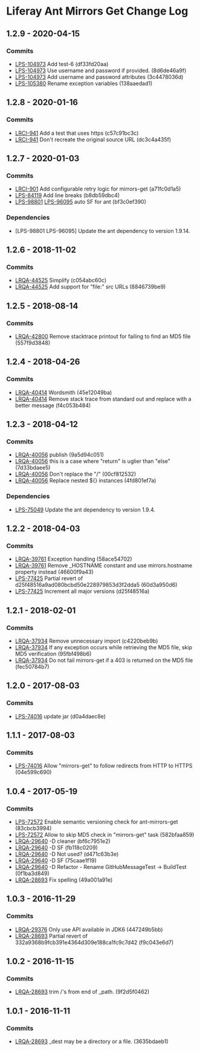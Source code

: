 # Liferay Ant Mirrors Get Change Log

## 1.2.9 - 2020-04-15

### Commits
- [LPS-104973] Add test-6 (df33fd20aa)
- [LPS-104973] Use username and password if provided. (8d6de46a9f)
- [LPS-104973] Add username and password attributes (3c4478036d)
- [LPS-105380] Rename exception variables (138aaedad1)

## 1.2.8 - 2020-01-16

### Commits
- [LRCI-941] Add a test that uses https (c57c91bc3c)
- [LRCI-941] Don't recreate the original source URL (dc3c4a435f)

## 1.2.7 - 2020-01-03

### Commits
- [LRCI-901] Add configurable retry logic for mirrors-get (a71fc0d1a5)
- [LPS-84119] Add line breaks (b8db59dbc4)
- [LPS-98801] [LPS-96095] auto SF for ant (bf3c0ef390)

### Dependencies
- [LPS-98801 LPS-96095] Update the ant dependency to version 1.9.14.

## 1.2.6 - 2018-11-02

### Commits
- [LRQA-44525] Simplify (c054abc60c)
- [LRQA-44525] Add support for "file:" src URLs (8846739be9)

## 1.2.5 - 2018-08-14

### Commits
- [LRQA-42800] Remove stacktrace printout for failing to find an MD5 file
(557f9d3848)

## 1.2.4 - 2018-04-26

### Commits
- [LRQA-40414] Wordsmith (45e12049ba)
- [LRQA-40414] Remove stack trace from standard out and replace with a better
message (f4c053b484)

## 1.2.3 - 2018-04-12

### Commits
- [LRQA-40056] publish (9a5d94c051)
- [LRQA-40056] this is a case where "return" is uglier than "else" (7d33bdaee5)
- [LRQA-40056] Don't replace the "/" (00cf812532)
- [LRQA-40056] Replace nested ${<property>} instances (4fd801ef7a)

### Dependencies
- [LPS-75049] Update the ant dependency to version 1.9.4.

## 1.2.2 - 2018-04-03

### Commits
- [LRQA-39761] Exception handling (58ace54702)
- [LRQA-39761] Remove _HOSTNAME constant and use mirrors.hostname property
instead (46600f9a43)
- [LPS-77425] Partial revert of d25f48516a9ad080bcbd50e228979853d3f2dda5
(60d3a950d6)
- [LPS-77425] Increment all major versions (d25f48516a)

## 1.2.1 - 2018-02-01

### Commits
- [LRQA-37934] Remove unnecessary import (c4220beb9b)
- [LRQA-37934] If any exception occurs while retrieving the MD5 file, skip MD5
verification (95fbf498b6)
- [LRQA-37934] Do not fail mirrors-get if a 403 is returned on the MD5 file
(fec50784b7)

## 1.2.0 - 2017-08-03

### Commits
- [LPS-74016] update jar (d0a4daec8e)

## 1.1.1 - 2017-08-03

### Commits
- [LPS-74016] Allow "mirrors-get" to follow redirects from HTTP to HTTPS
(04e599c690)

## 1.0.4 - 2017-05-19

### Commits
- [LPS-72572] Enable semantic versioning check for ant-mirrors-get (83cbcb3994)
- [LPS-72572] Allow to skip MD5 check in "mirrors-get" task (582bfaa859)
- [LRQA-29640] -D cleaner (bf6c7951e2)
- [LRQA-29640] -D SF (fb118c0209)
- [LRQA-29640] -D Not used? (d471c63b3e)
- [LRQA-29640] -D SF (75caae1f19)
- [LRQA-29640] -D Refactor - Rename GitHubMessageTest -> BuildTest (0f1ba3d849)
- [LRQA-28693] Fix spelling (49a001a91e)

## 1.0.3 - 2016-11-29

### Commits
- [LRQA-29376] Only use API available in JDK6 (447249b5bb)
- [LRQA-28693] Partial revert of 332a9368b9fcb391e4364d309e188ca1fc9c7d42
(f9c043e6d7)

## 1.0.2 - 2016-11-15

### Commits
- [LRQA-28693] trim /'s from end of _path. (9f2d5f0462)

## 1.0.1 - 2016-11-11

### Commits
- [LRQA-28693] _dest may be a directory or a file. (3635bdaeb1)

[LPS-72572]: https://issues.liferay.com/browse/LPS-72572
[LPS-74016]: https://issues.liferay.com/browse/LPS-74016
[LPS-75049]: https://issues.liferay.com/browse/LPS-75049
[LPS-77425]: https://issues.liferay.com/browse/LPS-77425
[LPS-84119]: https://issues.liferay.com/browse/LPS-84119
[LPS-96095]: https://issues.liferay.com/browse/LPS-96095
[LPS-98801]: https://issues.liferay.com/browse/LPS-98801
[LPS-104973]: https://issues.liferay.com/browse/LPS-104973
[LPS-105380]: https://issues.liferay.com/browse/LPS-105380
[LRCI-901]: https://issues.liferay.com/browse/LRCI-901
[LRCI-941]: https://issues.liferay.com/browse/LRCI-941
[LRQA-28693]: https://issues.liferay.com/browse/LRQA-28693
[LRQA-29376]: https://issues.liferay.com/browse/LRQA-29376
[LRQA-29640]: https://issues.liferay.com/browse/LRQA-29640
[LRQA-37934]: https://issues.liferay.com/browse/LRQA-37934
[LRQA-39761]: https://issues.liferay.com/browse/LRQA-39761
[LRQA-40056]: https://issues.liferay.com/browse/LRQA-40056
[LRQA-40414]: https://issues.liferay.com/browse/LRQA-40414
[LRQA-42800]: https://issues.liferay.com/browse/LRQA-42800
[LRQA-44525]: https://issues.liferay.com/browse/LRQA-44525
